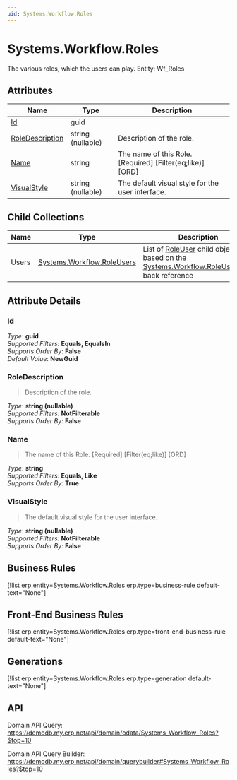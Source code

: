 ```yaml
---
uid: Systems.Workflow.Roles
---
```

# Systems.Workflow.Roles

The various roles, which the users can play. Entity: Wf_Roles

## Attributes

| Name | Type | Description |
| ---- | ---- | --- |
| [Id](Systems.Workflow.Roles.md#Id) | guid |  
| [RoleDescription](Systems.Workflow.Roles.md#RoleDescription) | string (nullable) | Description of the role. 
| [Name](Systems.Workflow.Roles.md#Name) | string | The name of this Role. [Required] [Filter(eq;like)] [ORD] 
| [VisualStyle](Systems.Workflow.Roles.md#VisualStyle) | string (nullable) | The default visual style for the user interface. 

## Child Collections

| Name | Type | Description |
| ---- | ---- | --- |
| Users | [Systems.Workflow.RoleUsers](Systems.Workflow.RoleUsers.md) | List of [RoleUser](Systems.Workflow.RoleUsers.md) child objects, based on the [Systems.Workflow.RoleUser.Role](Systems.Workflow.RoleUsers.md#Role) back reference 


## Attribute Details

### Id

_Type_: **guid**  
_Supported Filters_: **Equals, EqualsIn**  
_Supports Order By_: **False**  
_Default Value_: **NewGuid**  

### RoleDescription

> Description of the role.

_Type_: **string (nullable)**  
_Supported Filters_: **NotFilterable**  
_Supports Order By_: **False**  

### Name

> The name of this Role. [Required] [Filter(eq;like)] [ORD]

_Type_: **string**  
_Supported Filters_: **Equals, Like**  
_Supports Order By_: **True**  

### VisualStyle

> The default visual style for the user interface.

_Type_: **string (nullable)**  
_Supported Filters_: **NotFilterable**  
_Supports Order By_: **False**  



## Business Rules

[!list erp.entity=Systems.Workflow.Roles erp.type=business-rule default-text="None"]

## Front-End Business Rules

[!list erp.entity=Systems.Workflow.Roles erp.type=front-end-business-rule default-text="None"]

## Generations

[!list erp.entity=Systems.Workflow.Roles erp.type=generation default-text="None"]

## API

Domain API Query:
<https://demodb.my.erp.net/api/domain/odata/Systems_Workflow_Roles?$top=10>

Domain API Query Builder:
<https://demodb.my.erp.net/api/domain/querybuilder#Systems_Workflow_Roles?$top=10>

